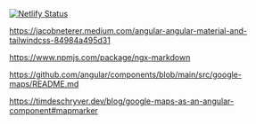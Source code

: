 [![Netlify Status](https://api.netlify.com/api/v1/badges/7da29450-d489-4c59-9c2e-61d0cc5f52f0/deploy-status)](https://app.netlify.com/sites/new-schlosswochen/deploys)

https://jacobneterer.medium.com/angular-angular-material-and-tailwindcss-84984a495d31

https://www.npmjs.com/package/ngx-markdown

https://github.com/angular/components/blob/main/src/google-maps/README.md

https://timdeschryver.dev/blog/google-maps-as-an-angular-component#mapmarker
